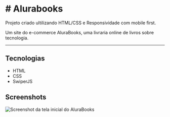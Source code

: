 <h1># Alurabooks</h1>
<p>Projeto criado ultilizando  HTML/CSS e Responsividade com mobile first.</p>
<p></p>Um site do e-commerce AluraBooks, uma livraria online de livros sobre tecnologia.</p>
<hr>



## Tecnologias
* HTML
* CSS
* SwiperJS

## Screenshots
![Screenshot da tela inicial do AluraBooks](https://imgur.com/6GsjQvJ.png)


